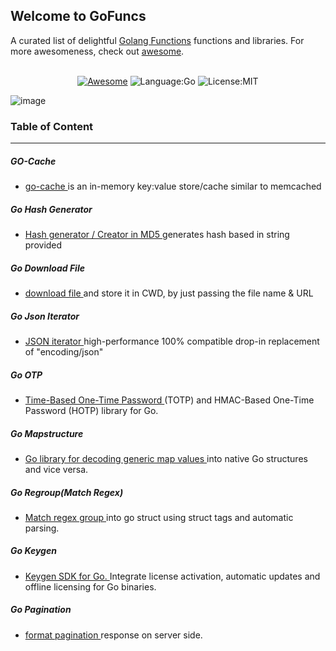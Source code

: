 ## Welcome to GoFuncs


A curated list of delightful <a href="https://github.com/codesnail21/gofuncs">Golang Functions</a>
functions and libraries. For more awesomeness, check
out <a href="https://github.com/codesnail21/gofuncs">awesome</a>.
<br/>
<br/>

<div align="center">
  
[![Awesome](https://cdn.rawgit.com/sindresorhus/awesome/d7305f38d29fed78fa85652e3a63e154dd8e8829/media/badge.svg)](https://github.com/sindresorhus/awesome)
![Language:Go](https://img.shields.io/static/v1?label=Language&message=Go&color=blue&style=flat-square)
![License:MIT](https://img.shields.io/static/v1?label=License&message=GPL&color=blue&style=flat-square)
<br/>
  
</div>


![image](https://user-images.githubusercontent.com/87218847/181223942-6d273aa8-cc0a-4eb6-aabb-21453c76fabb.png)


### Table of Content
<hr/>

##### GO-Cache
- <a href="https://github.com/patrickmn/go-cache">go-cache </a> is an in-memory key:value store/cache similar to memcached

##### Go Hash Generator
- <a href="https://github.com/codesnail21/gomd5hash"> Hash generator / Creator in MD5 </a> generates hash based in string provided

##### Go Download File
- <a href="https://github.com/codesnail21/goDownloadFile"> download file </a> and store it in CWD, by just passing the file name & URL

##### Go Json Iterator
- <a href="https://github.com/json-iterator/go"> JSON iterator </a>  high-performance 100% compatible drop-in replacement of "encoding/json"

##### Go OTP
- <a href="https://github.com/jltorresm/otpgo"> Time-Based One-Time Password </a> (TOTP) and HMAC-Based One-Time Password (HOTP) library for Go.

##### Go Mapstructure
- <a href="https://github.com/mitchellh/mapstructure"> Go library for decoding generic map values </a> into native Go structures and vice versa.

##### Go Regroup(Match Regex)
- <a href="https://github.com/oriser/regroup">Match regex group </a> into go struct using struct tags and automatic parsing.

##### Go Keygen
- <a href="https://github.com/keygen-sh/keygen-go"> Keygen SDK for Go. </a> Integrate license activation, automatic updates and offline licensing for Go binaries.

##### Go Pagination
- <a href="https://github.com/gemcook/pagination-go"> format pagination </a> response on server side.

